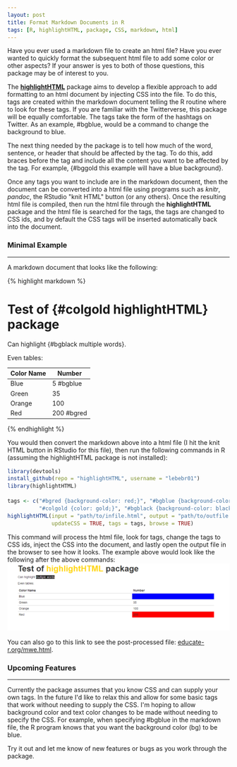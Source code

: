 ```yaml
---
layout: post
title: Format Markdown Documents in R
tags: [R, highlightHTML, package, CSS, markdown, html]
---
```


Have you ever used a markdown file to create an html file?  Have you ever wanted to quickly format the subsequent html file to add some color or other aspects?  If your answer is yes to both of those questions, this package may be of interest to you.

The **[highlightHTML](https://github.com/lebebr01/highlightHTML)** package aims to develop a flexible approach to add formatting to an html document by injecting CSS into the file.  To do this, tags are created within the markdown document telling the R routine where to look for these tags.  If you are familiar with the Twitterverse, this package will be equally comfortable.  The tags take the form of the hashtags on Twitter.  As an example, #bgblue, would be a command to change the background to blue.

The next thing needed by the package is to tell how much of the word, sentence, or header that should be affected by the tag.  To do this, add braces before the tag and include all the content you want to be affected by the tag.  For example, {#bggold this example will have a blue background}. 

Once any tags you want to include are in the markdown document, then the document can be converted into a html file using programs such as *knitr*, *pandoc*, the RStudio "knit HTML" button (or any others).  Once the resulting html file is compiled, then run the html file through the **highlightHTML** package and the html file is searched for the tags, the tags are changed to CSS ids, and by default the CSS tags will be inserted automatically back into the document.

### Minimal Example
- - - - - - - - - - 
A markdown document that looks like the following:

{% highlight markdown %}
# Test of {#colgold highlightHTML} package

Can highlight {#bgblack multiple words}.

Even tables:

| Color Name | Number     |  
|------------|------------|  
| Blue       | 5  #bgblue |  
| Green      | 35         |  
| Orange     | 100        |  
| Red        | 200 #bgred |  

{% endhighlight %}

You would then convert the markdown above into a html file (I hit the knit HTML button in RStudio for this file), then run the following commands in R (assuming the highlightHTML package is not installed):


```r
library(devtools)
install_github(repo = "highlightHTML", username = "lebebr01")
library(highlightHTML)

tags <- c("#bgred {background-color: red;}", "#bgblue {background-color: blue;}",
          "#colgold {color: gold;}", "#bgblack {background-color: black; color: white;}")
highlightHTML(input = "path/to/infile.html", output = "path/to/outfile.html", 
              updateCSS = TRUE, tags = tags, browse = TRUE)
```

This command will process the html file, look for tags, change the tags to CSS ids, inject the CSS into the document, and lastly open the output file in the browser to see how it looks.  The example above would look like the following after the above commands:
![](/figs/mwe.png)

You can also go to this link to see the post-processed file: [educate-r.org/mwe.html](/mwe.html).

### Upcoming Features
- - - - - - - - - - - - 
Currently the package assumes that you know CSS and can supply your own tags.  In the future I'd like to relax this and allow for some basic tags that work without needing to supply the CSS.  I'm hoping to allow background color and text color changes to be made without needing to specify the CSS.  For example, when specifying #bgblue in the markdown file, the R program knows that you want the background color (bg) to be blue.

Try it out and let me know of new features or bugs as you work through the package.

